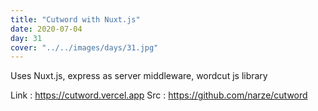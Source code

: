 ```yaml
---
title: "Cutword with Nuxt.js"
date: 2020-07-04
day: 31
cover: "../../images/days/31.jpg"
---
```


Uses Nuxt.js, express as server middleware, wordcut js library

Link : https://cutword.vercel.app
Src : https://github.com/narze/cutword
